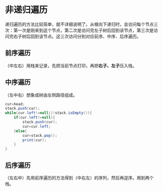 # 非递归遍历

递归遍历的方法比较简单，就不详细说明了。从根向下递归时，会访问每个节点三次：第一次是刚来到这个节点，第二次是访问完左子树后回到该节点，第三次是访问完右子树后回到该节点。这三次访问分别对应前序、中序、后序遍历。

## 前序遍历

（中左右）用栈来记录，先把当前节点打印，再把**右子、左子**压入栈。

## 中序遍历

（左中右）想象成树由左侧路径组成。

```java
cur=head;
stack.push(cur);
while(cur.left!=null||!stack.isEmpty()){
    if(cur.left!=null){
        stack.push(cur);
        cur=cur.left;
    }else{
        cur=stack.pop();    
        print(cur);
    }
}
```

## 后序遍历

（左右中）先用前序遍历的方法得到（中右左）的序列，然后再逆序。用到两个栈。

```java

```



